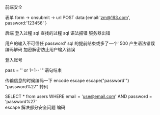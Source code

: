前端安全

表单
form -> onsubmit -> url
POST data:{email:'zm@163.com',
           password:'123456' }


后端 登入过程 sql 查找的过程
sql 语法报错 服务器出错

用户的输入不可信任 
password' sql 的提前结束或多了一个'  500 产生语法错误
编码解码  加密解密防止用户输入错误

登入账号

pass = '' or 1=1--' ''语句结束 

传输信息的时候编码一下 encode escape
escape("password'")
"password%27" 转码

SELECT * from users
    WHERE email =
    'use@email.com'
    AND password =
    'password%27'   
escape 解决部分安全问题 编码